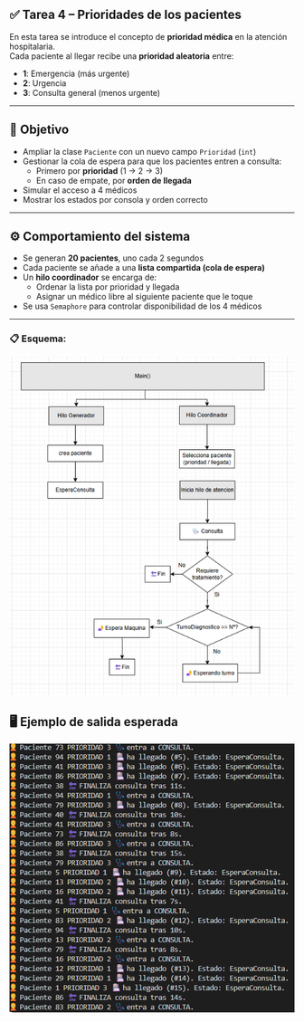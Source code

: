 ## ✅ Tarea 4 – Prioridades de los pacientes

En esta tarea se introduce el concepto de **prioridad médica** en la atención hospitalaria.  
Cada paciente al llegar recibe una **prioridad aleatoria** entre:

- **1**: Emergencia (más urgente)
- **2**: Urgencia
- **3**: Consulta general (menos urgente)

---

## 🎯 Objetivo

- Ampliar la clase `Paciente` con un nuevo campo `Prioridad` (`int`)
- Gestionar la cola de espera para que los pacientes entren a consulta:
  - Primero por **prioridad** (1 → 2 → 3)
  - En caso de empate, por **orden de llegada**
- Simular el acceso a 4 médicos
- Mostrar los estados por consola y orden correcto

---

## ⚙️ Comportamiento del sistema

- Se generan **20 pacientes**, uno cada 2 segundos
- Cada paciente se añade a una **lista compartida (cola de espera)**
- Un **hilo coordinador** se encarga de:
  - Ordenar la lista por prioridad y llegada
  - Asignar un médico libre al siguiente paciente que le toque
- Se usa `Semaphore` para controlar disponibilidad de los 4 médicos

---

### 📋 Esquema:

![alt text](image.png)

## 🖥️ Ejemplo de salida esperada

![alt text](image-1.png)


